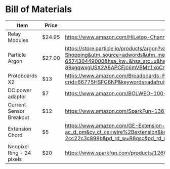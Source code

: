 # Bill of Materials

|Item| Price| Website |
|----|----|----|
|Relay Modules| $24.95|https://www.amazon.com/HiLetgo-Channel-optocoupler-Support-Trigger/dp/B00LW15A4W/ref=sr_1_35?keywords=relay&qid=1582738116&sr=8-35 |
|Particle Argon | $27.00 | https://store.particle.io/products/argon?variant=15117010468933&utm_term=&utm_campaign=Smart-Shopping&utm_source=adwords&utm_medium=ppc&utm_content=text&hsa_grp=66777375540&hsa_acc=5060272854&hsa_tgt=pla-657430449000&hsa_kw=&hsa_src=u&hsa_mt=&hsa_cam=1694842950&hsa_ver=3&hsa_ad=329167250608&hsa_net=adwords&gclid=CjwKCAiAy9jyBRA6EiwAeclQhISsoxLMH4gJc1F32R5rrVtX7-89xgqwxgUSX2A8APCEjc6mVBMz1xoCnyAQAvD_BwE |
Protoboards X2| $13 | https://www.amazon.com/Breadboards-Perma-Proto-Quarter-Breadboard-piece/dp/B00XW2K5MG/ref=sr_1_18?crid=66775HSFG6NP&keywords=adafruit+protoboard&qid=1582738266&sprefix=adafruit+proto%2Caps%2C147&sr=8-18 | 
DC power adapter | $7 | https://www.amazon.com/BOLWEO-100-240V-Wireless-Connector-5-5mmx2-1mm/dp/B0719GY29M/ref=sr_1_3?keywords=DC+power+adapter+5v&qid=1582738332&sr=8-3 | 
Current Sensor Breakout | $12 | https://www.amazon.com/SparkFun-13679-Current-Sensor-Breakout/dp/B07GL56CH5/ref=sr_1_3?keywords=current+sensor+breakout+sparkfun&qid=1582738390&sr=8-3 | 
Extension Chord | $5 | https://www.amazon.com/GE-Extension-Perfect-Kitchen-51954/dp/B000Q68W2G/ref=sxin_1_ac_d_pm?ac_md=1-0-VW5kZXIgJDg%3D-ac_d_pm&cv_ct_cx=wire%2Bextension&keywords=wire%2Bextension&pd_rd_i=B00178HJ6C&pd_rd_r=fad1513e-2051-4cfa-a47e-2cc22c3c898b&pd_rd_w=R8qsc&pd_rd_wg=4Z6lb&pf_rd_p=516e6e17-ed95-417b-b7a4-ad2c7b9cbae3&pf_rd_r=DB3ZTNXSSNDQ0GWQ0C8V&qid=1582738445&th=1 | 
Neopixel Ring - 24 pixels | $20 | https://www.sparkfun.com/products/12665
